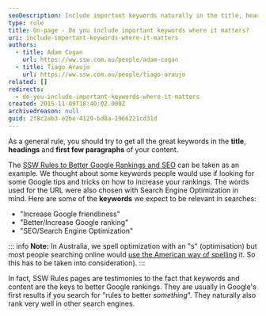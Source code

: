 ```yaml
---
seoDescription: Include important keywords naturally in the title, headings, and first few paragraphs of your content.
type: rule
title: On-page - Do you include important keywords where it matters?
uri: include-important-keywords-where-it-matters
authors:
  - title: Adam Cogan
    url: https://ww.ssw.com.au/people/adam-cogan
  - title: Tiago Araujo
    url: https://ww.ssw.com.au/people/tiago-araujo
related: []
redirects:
  - do-you-include-important-keywords-where-it-matters
created: 2015-11-09T18:40:02.000Z
archivedreason: null
guid: 2f8c2ab3-e2be-4129-bd8a-1966221cd31d
---
```


As a general rule, you should try to get all the great keywords in the **title**, **headings** and **first few paragraphs** of your content.

<!--endintro-->

The [SSW Rules to Better Google Rankings and SEO](/rules-to-better-google-rankings-and-seo) can be taken as an example. We thought about some keywords people would use if looking for some Google tips and tricks on how to increase your rankings. The words used for the URL were also chosen with Search Engine Optimization in mind. Here are some of the **keywords** we expect to be relevant in searches:

- "Increase Google friendliness"
- "Better/Increase Google ranking"
- "SEO/Search Engine Optimization"

::: info
**Note:** In Australia, we spell optimization with an "s" (optimisation) but most people searching online would [use the American way of spelling](/spelling-do-you-use-us-english) it. So this has to be taken into consideration).
:::

In fact, SSW Rules pages are testimonies to the fact that keywords and content are the keys to better Google rankings. They are usually in Google's first results if you search for "rules to better _something_". They naturally also rank very well in other search engines.
